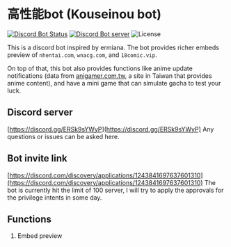 # 高性能bot (Kouseinou bot)
[![Discord Bot Status](https://img.shields.io/badge/高性能bot-✓%20BOT-%235865F2?style=flat-square&logo=Discord&logoColor=FFFFFF)](https://discord.com/discovery/applications/1243841697637601310)
[![Discord Bot server](https://img.shields.io/discord/1263477574785564703?label=support%20server&style=flat-square&logo=Discord&logoColor=FFFFFF)](https://discord.gg/ERSk9sYWyP)
![License](https://img.shields.io/badge/License-MIT-orange?style=flat-square&logo=License&logoColor=FFFFFF)

This is a discord bot inspired by ermiana.
The bot provides richer embeds preview of `nhentai.com`, `wnacg.com`, and `18comic.vip`. 

On top of that, this bot also provides functions like anime update notifications (data from [anigamer.com.tw](https://ani.gamer.com.tw), a site in Taiwan that provides anime content), and have a mini game that can simulate gacha to test your luck.

## Discord server
[https://discord.gg/ERSk9sYWyP](https://discord.gg/ERSk9sYWyP)
Any questions or issues can be asked here.

## Bot invite link
[https://discord.com/discovery/applications/1243841697637601310](https://discord.com/discovery/applications/1243841697637601310)
The bot is currently hit the limit of 100 server, I will try to apply the approvals for the privilege intents in some day.

## Functions
1. Embed preview
